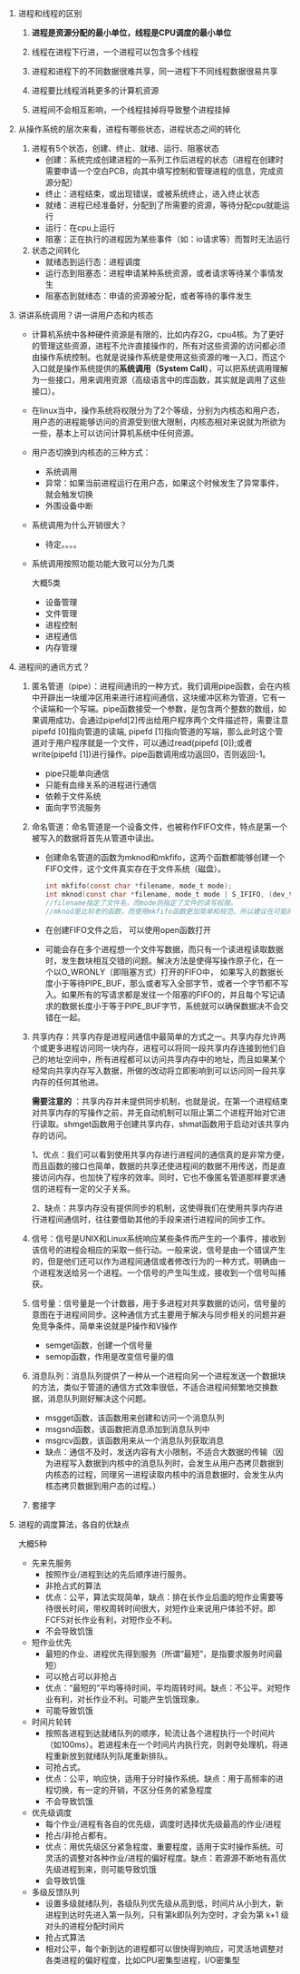 1. 进程和线程的区别

   1. **进程是资源分配的最小单位，线程是CPU调度的最小单位**

   2. 线程在进程下行进，一个进程可以包含多个线程

   3. 进程和进程下的不同数据很难共享，同一进程下不同线程数据很易共享

   4. 进程要比线程消耗更多的计算机资源

   5. 进程间不会相互影响，一个线程挂掉将导致整个进程挂掉

2. 从操作系统的层次来看，进程有哪些状态，进程状态之间的转化

   1. 进程有5个状态，创建、终止、就绪、运行、阻塞状态
      * 创建：系统完成创建进程的一系列工作后进程的状态（进程在创建时需要申请一个空白PCB，向其中填写控制和管理进程的信息，完成资源分配）
      * 终止：进程结束，或出现错误，或被系统终止，进入终止状态
      * 就绪：进程已经准备好，分配到了所需要的资源，等待分配cpu就能运行
      * 运行：在cpu上运行
      * 阻塞：正在执行的进程因为某些事件（如：io请求等）而暂时无法运行
   2. 状态之间转化
      * 就绪态到运行态：进程调度
      * 运行态到阻塞态：进程申请某种系统资源，或者请求等待某个事情发生
      * 阻塞态到就绪态：申请的资源被分配，或者等待的事件发生

3. 讲讲系统调用？讲一讲用户态和内核态

   * 计算机系统中各种硬件资源是有限的，比如内存2G，cpu4核。为了更好的管理这些资源，进程不允许直接操作的，所有对这些资源的访问都必须由操作系统控制。也就是说操作系统是使用这些资源的唯一入口，而这个入口就是操作系统提供的**系统调用（System Call）**，可以把系统调用理解为一些接口，用来调用资源（高级语言中的库函数，其实就是调用了这些接口）。

   * 在linux当中，操作系统将权限分为了2个等级，分别为内核态和用户态，用户态的进程能够访问的资源受到很大限制，内核态相对来说就为所欲为一些，基本上可以访问计算机系统中任何资源。

   * 用户态切换到内核态的三种方式：
     * 系统调用
     * 异常：如果当前进程运行在用户态，如果这个时候发生了异常事件，就会触发切换
     * 外围设备中断
     
   * 系统调用为什么开销很大？
     
     * 待定。。。。
     
   * 系统调用按照功能功能大致可以分为几类
     
     大概5类
     
     * 设备管理
     * 文件管理
     * 进程控制
     * 进程通信
     * 内存管理

4. 进程间的通讯方式？

   1. 匿名管道（pipe）：进程间通讯的一种方式，我们调用pipe函数，会在内核中开辟出一块缓冲区用来进行进程间通信，这块缓冲区称为管道，它有一个读端和一个写端。pipe函数接受一个参数，是包含两个整数的数组，如果调用成功，会通过pipefd[2]传出给用户程序两个文件描述符，需要注意pipefd [0]指向管道的读端, pipefd [1]指向管道的写端，那么此时这个管道对于用户程序就是一个文件，可以通过read(pipefd [0]);或者write(pipefd [1])进行操作。pipe函数调用成功返回0，否则返回-1。
      * pipe只能单向通信
      * 只能有血缘关系的进程进行通信
      * 依赖于文件系统
      * 面向字节流服务
      
   2. 命名管道：命名管道是一个设备文件，也被称作FIFO文件，特点是第一个被写入的数据将首先从管道中读出。

      * 创建命名管道的函数为mknod和mkfifo，这两个函数都能够创建一个FIFO文件，这个文件真实存在于文件系统（磁盘）。

        ```c
        int mkfifo(const char *filename, mode_t mode);
        int mknod(const char *filename, mode_t mode | S_IFIFO, (dev_t)0);
        //filename指定了文件名，而mode则指定了文件的读写权限。
        //mknod是比较老的函数，而使用mkfifo函数更加简单和规范，所以建议在可能的情况下，尽量使用mkfifo而不是mknod。
        ```

      * 在创建FIFO文件之后， 可以使用open函数打开

      * 可能会存在多个进程想一个文件写数据，而只有一个读进程读取数据时，发生数块相互交错的问题。解决方法是使得写操作原子化，在一个以O_WRONLY（即阻塞方式）打开的FIFO中， 如果写入的数据长度小于等待PIPE_BUF，那么或者写入全部字节，或者一个字节都不写入。如果所有的写请求都是发往一个阻塞的FIFO的，并且每个写记请求的数据长度小于等于PIPE_BUF字节，系统就可以确保数据决不会交错在一起。

   3. 共享内存：共享内存是进程间通信中最简单的方式之一。共享内存允许两个或更多进程访问同一块内存，进程可以将同一段共享内存连接到他们自己的地址空间中，所有进程都可以访问共享内存中的地址，而且如果某个经常向共享内存写入数据，所做的改动将立即影响到可以访问同一段共享内存的任何其他进。

      **需要注意的** ：共享内存并未提供同步机制，也就是说，在第一个进程结束对共享内存的写操作之前，并无自动机制可以阻止第二个进程开始对它进行读取。shmget函数用于创建共享内存，shmat函数用于启动对该共享内存的访问。

      1、优点：我们可以看到使用共享内存进行进程间的通信真的是非常方便，而且函数的接口也简单，数据的共享还使进程间的数据不用传送，而是直接访问内存，也加快了程序的效率。同时，它也不像匿名管道那样要求通信的进程有一定的父子关系。

      2、缺点：共享内存没有提供同步的机制，这使得我们在使用共享内存进行进程间通信时，往往要借助其他的手段来进行进程间的同步工作。

   4. 信号：信号是UNIX和Linux系统响应某些条件而产生的一个事件，接收到该信号的进程会相应的采取一些行动。一般来说，信号是由一个错误产生的，但是他们还可以作为进程间通信或者修改行为的一种方式，明确由一个进程发送给另一个进程。一个信号的产生叫生成，接收到一个信号叫捕获。

   5. 信号量：信号量是一个计数器，用于多进程对共享数据的访问，信号量的意图在于进程间同步。这种通信方式主要用于解决与同步相关的问题并避免竞争条件，简单来说就是P操作和V操作

      * semget函数，创建一个信号量
      * semop函数，作用是改变信号量的值

   6. 消息队列：消息队列提供了一种从一个进程向另一个进程发送一个数据块的方法，类似于管道的通信方式效率很低，不适合进程间频繁地交换数据，消息队列刚好解决这个问题。

      * msgget函数，该函数用来创建和访问一个消息队列
      * msgsnd函数，该函数把消息添加到消息队列中
      * msgrcv函数，该函数用来从一个消息队列获取消息
      * 缺点：通信不及时，发送内容有大小限制，不适合大数据的传输（因为进程写入数据到内核中的消息队列时，会发生从用户态拷贝数据到内核态的过程，同理另一进程读取内核中的消息数据时，会发生从内核态拷贝数据到用户态的过程。）

   7. 套接字

5. 进程的调度算法，各自的优缺点

   大概5种
   
   * 先来先服务
     * 按照作业/进程到达的先后顺序进行服务。
     * 非抢占式的算法
     * 优点：公平，算法实现简单，缺点：排在长作业后面的短作业需要等待很长时间，带权周转时间很大，对短作业来说用户体验不好。即FCFS对长作业有利，对短作业不利。
     * 不会导致饥饿
   * 短作业优先
     * 最短的作业、进程优先得到服务（所谓“最短”，是指要求服务时间最短）
     * 可以抢占可以非抢占
     * 优点：“最短的”平均等待时间，平均周转时间。缺点：不公平。对短作业有利，对长作业不利。可能产生饥饿现象。
     * 可能导致饥饿
   * 时间片轮转
     * 按照各进程到达就绪队列的顺序，轮流让各个进程执行一个时间片（如100ms）。若进程未在一个时间片内执行完，则剥夺处理机，将进程重新放到就绪队列队尾重新排队。
     * 可抢占式。
     * 优点：公平，响应快，适用于分时操作系统。缺点：用于高频率的进程切换，有一定的开销，不区分任务的紧急程度
     * 不会导致饥饿
   * 优先级调度
     * 每个作业/进程有各自的优先级，调度时选择优先级最高的作业/进程
     * 抢占/非抢占都有。
     * 优点：用优先级区分紧急程度，重要程度，适用于实时操作系统。可灵活的调整对各种作业/进程的偏好程度。缺点：若源源不断地有高优先级进程到来，则可能导致饥饿
     * 会导致饥饿
   * 多级反馈队列
     * 设置多级就绪队列，各级队列优先级从高到低，时间片从小到大，新进程到达时先进入第一队列，只有第k即队列为空时，才会为第 k+1 级对头的进程分配时间片
     * 抢占式算法
     * 相对公平，每个新到达的进程都可以很快得到响应，可灵活地调整对各类进程的偏好程度，比如CPU密集型进程，I/O密集型
   
   